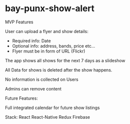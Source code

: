 # bay-punx-show-alert

MVP Features

User can upload a flyer and show details:
  - Required info: Date
  - Optional info: address, bands, price etc...
  - Flyer must be in form of URL (Flickr)

The app shows all shows for the next 7 days as a slideshow

All Data for shows is deleted after the show happens.

No information is collected on Users

Admins can remove content


Future Features:

Full integrated calendar for future show listings

Stack: React React-Native Redux Firebase
